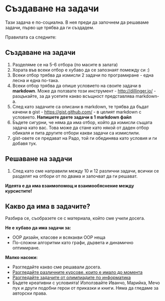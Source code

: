 # Създаване на задачи

Тази задача е по-социална. В нея преди да започнем да решаваме задачи, първо ще трябва да ги създадем.

Правилата са следните:

## Създаване на задачи

1. Разделяме се на 5-6 отбора (по масите в залата)
2. Хората във всеки отбор е хубаво да се запознаят помежду си :)
3. Всеки отбор трябва да измисли 2 задачи по програмиране - една лесна и една по-така.
4. Всеки отбор трябва да опише условието на своите задачи в **markdown**. Може да ползвате този инструмент - http://dillinger.io/ - разцъкайте, за да усетите какво всъщност представлява markdown-a.
5. След като задачите са описани в markdown, те трябва да бъдат качени в gist - https://gist.github.com/ - в целият markdown с условието. **Напишете двете задачи в 1 markdown файл**
6. Бъдете сигурни, че няма да има отбор, който да измисли същата задача като вас. Това може да стане като някой от даден отбор обикаля и пита другите отбори какви задачи са измислили.
7. gist-овете се предават на Радо, той ги обединява като условия и ги добавя тук.

## Решаване на задачи

1. След като сме направили между 10 и 12 различни задачи, всички се разделят на отбори от по двама и започват да ги решават.

**Идеята е да има взаимопомощ и взаимообяснение между курсистите!**

## Какво да има в задачите?

Разбира се, съобразете се с материала, който сме учили досега.

**Не е хубаво да има задачи за:**

* OOP дизайн, класове и всякакви OOP неща
* По-сложни алгоритми като графи, дървета и динамично оптимиране.

**Малко насоки:**

* Разгледайте какво сме решавали досега.
* [Разгледайте различните курсове, които е имало до момента](https://github.com/HackBulgaria)
* [Разгледайте задачите от олимпиадите по информатика](http://www.math.bas.bg/infos/)
* Бъдете креативни с условията! Използвайте Иванчо, Марийка, Мечо пух и други подобни герои от приказки и книги. Няма да гледаме за авторски права.